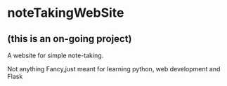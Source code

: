 # noteTakingWebSite
## (this is an on-going project)

A website for simple note-taking. 

Not anything Fancy,just meant for learning python, web development and Flask
